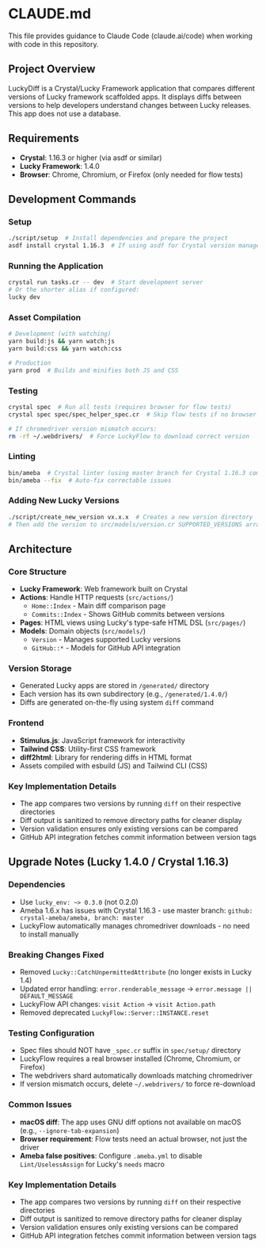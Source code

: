# CLAUDE.md

This file provides guidance to Claude Code (claude.ai/code) when working with code in this repository.

## Project Overview

LuckyDiff is a Crystal/Lucky Framework application that compares different versions of Lucky framework scaffolded apps. It displays diffs between versions to help developers understand changes between Lucky releases. This app does not use a database.

## Requirements

- **Crystal**: 1.16.3 or higher (via asdf or similar)
- **Lucky Framework**: 1.4.0
- **Browser**: Chrome, Chromium, or Firefox (only needed for flow tests)

## Development Commands

### Setup
```bash
./script/setup  # Install dependencies and prepare the project
asdf install crystal 1.16.3  # If using asdf for Crystal version management
```

### Running the Application
```bash
crystal run tasks.cr -- dev  # Start development server
# Or the shorter alias if configured:
lucky dev
```

### Asset Compilation
```bash
# Development (with watching)
yarn build:js && yarn watch:js
yarn build:css && yarn watch:css

# Production
yarn prod  # Builds and minifies both JS and CSS
```

### Testing
```bash
crystal spec  # Run all tests (requires browser for flow tests)
crystal spec spec/spec_helper_spec.cr  # Skip flow tests if no browser installed

# If chromedriver version mismatch occurs:
rm -rf ~/.webdrivers/  # Force LuckyFlow to download correct version
```

### Linting
```bash
bin/ameba  # Crystal linter (using master branch for Crystal 1.16.3 compatibility)
bin/ameba --fix  # Auto-fix correctable issues
```


### Adding New Lucky Versions
```bash
./script/create_new_version vx.x.x  # Creates a new version directory
# Then add the version to src/models/version.cr SUPPORTED_VERSIONS array
```

## Architecture

### Core Structure
- **Lucky Framework**: Web framework built on Crystal
- **Actions**: Handle HTTP requests (`src/actions/`)
  - `Home::Index` - Main diff comparison page
  - `Commits::Index` - Shows GitHub commits between versions
- **Pages**: HTML views using Lucky's type-safe HTML DSL (`src/pages/`)
- **Models**: Domain objects (`src/models/`)
  - `Version` - Manages supported Lucky versions
  - `GitHub::*` - Models for GitHub API integration

### Version Storage
- Generated Lucky apps are stored in `/generated/` directory
- Each version has its own subdirectory (e.g., `/generated/1.4.0/`)
- Diffs are generated on-the-fly using system `diff` command

### Frontend
- **Stimulus.js**: JavaScript framework for interactivity
- **Tailwind CSS**: Utility-first CSS framework
- **diff2html**: Library for rendering diffs in HTML format
- Assets compiled with esbuild (JS) and Tailwind CLI (CSS)

### Key Implementation Details
- The app compares two versions by running `diff` on their respective directories
- Diff output is sanitized to remove directory paths for cleaner display
- Version validation ensures only existing versions can be compared
- GitHub API integration fetches commit information between version tags

## Upgrade Notes (Lucky 1.4.0 / Crystal 1.16.3)

### Dependencies
- Use `lucky_env: ~> 0.3.0` (not 0.2.0)
- Ameba 1.6.x has issues with Crystal 1.16.3 - use master branch: `github: crystal-ameba/ameba, branch: master`
- LuckyFlow automatically manages chromedriver downloads - no need to install manually

### Breaking Changes Fixed
- Removed `Lucky::CatchUnpermittedAttribute` (no longer exists in Lucky 1.4)
- Updated error handling: `error.renderable_message` → `error.message || DEFAULT_MESSAGE`
- LuckyFlow API changes: `visit Action` → `visit Action.path`
- Removed deprecated `LuckyFlow::Server::INSTANCE.reset`

### Testing Configuration
- Spec files should NOT have `_spec.cr` suffix in `spec/setup/` directory
- LuckyFlow requires a real browser installed (Chrome, Chromium, or Firefox)
- The webdrivers shard automatically downloads matching chromedriver
- If version mismatch occurs, delete `~/.webdrivers/` to force re-download

### Common Issues
- **macOS diff**: The app uses GNU diff options not available on macOS (e.g., `--ignore-tab-expansion`)
- **Browser requirement**: Flow tests need an actual browser, not just the driver
- **Ameba false positives**: Configure `.ameba.yml` to disable `Lint/UselessAssign` for Lucky's `needs` macro

### Key Implementation Details
- The app compares two versions by running `diff` on their respective directories
- Diff output is sanitized to remove directory paths for cleaner display
- Version validation ensures only existing versions can be compared
- GitHub API integration fetches commit information between version tags
